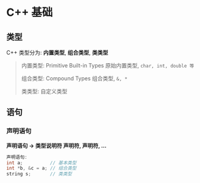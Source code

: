 # C++ 基础

## 类型

C++ 类型分为: **内置类型**, **组合类型**, **类类型**

> 内置类型: Primitive Built-in Types 原始内置类型, `char, int, double 等`
>
> 组合类型: Compound Types 组合类型, `&, *`
>
> 类类型: 自定义类型

## 语句

### 声明语句

**声明语句 $\rightarrow$ 类型说明符  声明符, 声明符, ...**

```C++
声明语句:
int a;			// 基本类型
int *b, &c = a;	// 组合类型
string s;		// 类类型
```

